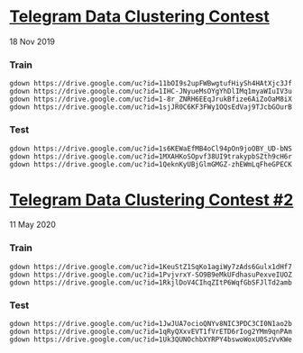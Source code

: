 # [Telegram Data Clustering Contest](https://contest.com/docs/data_clustering)
18 Nov 2019

### Train
```
gdown https://drive.google.com/uc?id=11bOI9s2upFWBwgtufHiySh4HAtXjc3Jf
gdown https://drive.google.com/uc?id=1IHC-JNyueMsOYgYhDlIMq1myaWIuIV3u
gdown https://drive.google.com/uc?id=1-8r_ZNRH6EEqJrukBfize6AiZoOaM8iX
gdown https://drive.google.com/uc?id=1sjJR0C6KF3FWy1OQsEdVaj9TJcbGOurB
```

### Test
```
gdown https://drive.google.com/uc?id=1s6KEWaEfMB4oCl94pOn9joOBY_UD-bNS
gdown https://drive.google.com/uc?id=1MXAHKoSOpvf38UI9trakypbSZth9cH6r
gdown https://drive.google.com/uc?id=1QeknKyUBjGlmGMGZ-zhEWmLqFheGPECK
```

# [Telegram Data Clustering Contest #2](https://contest.com/docs/data_clustering2)
11 May 2020

### Train
```
gdown https://drive.google.com/uc?id=1KeuStZ1SqKo1agiWy7zAds6Gulx1dHf7
gdown https://drive.google.com/uc?id=1PvjvrxY-SO9B9eMkUFdhasuPexveIUOZ
gdown https://drive.google.com/uc?id=1RkjlDoV4CIhqZItP6WqfGbSFJlTd2amb
```

### Test
```
gdown https://drive.google.com/uc?id=1JwJUA7ocioQNYv8NIC3PDC3CI0N1ao2b
gdown https://drive.google.com/uc?id=1qRyQXxvEVT1fVrETD6rIog2YMm9qnPAm
gdown https://drive.google.com/uc?id=1Uk3QUNOchbXYRPY4bswoWoxU0SzVvKWe
```
